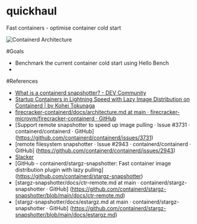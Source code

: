 # quickhaul
Fast containers - optimise container cold start

![Containerd Architecture](https://github.com/akhilac1/quickhaul/assets/3939554/c88531d5-aaf3-4384-a232-b40169d95b73 "Containerd Architecture")

#Goals
- Benchmark the current container cold start using Hello Bench
- 
#References
- [What is a containerd snapshotter? - DEV Community](https://dev.to/napicella/what-is-a-containerd-snapshotters-3eo2)
- [Startup Containers in Lightning Speed with Lazy Image Distribution on Containerd | by Kohei Tokunaga](https://medium.com/nttlabs/startup-containers-in-lightning-speed-with-lazy-image-distribution-on-containerd-243d94522361)
- [firecracker-containerd/docs/architecture.md at main · firecracker-microvm/firecracker-containerd · GitHub](https://github.com/containerd/containerd/issues/3731)
- [Support remote snapshotter to speed up image pulling · Issue #3731 · containerd/containerd · GitHub] (https://github.com/containerd/containerd/issues/3731)
- [remote filesystem snapshotter · Issue #2943 · containerd/containerd · GitHub] (https://github.com/containerd/containerd/issues/2943)
- [Slacker](https://www.usenix.org/system/files/conference/fast16/fast16-papers-harter.pdf)
- [GitHub - containerd/stargz-snapshotter: Fast container image distribution plugin with lazy pulling] (https://github.com/containerd/stargz-snapshotter)
- [stargz-snapshotter/docs/ctr-remote.md at main · containerd/stargz-snapshotter · GitHub] (https://github.com/containerd/stargz-snapshotter/blob/main/docs/ctr-remote.md)
- [stargz-snapshotter/docs/estargz.md at main · containerd/stargz-snapshotter · GitHub] (https://github.com/containerd/stargz-snapshotter/blob/main/docs/estargz.md)
